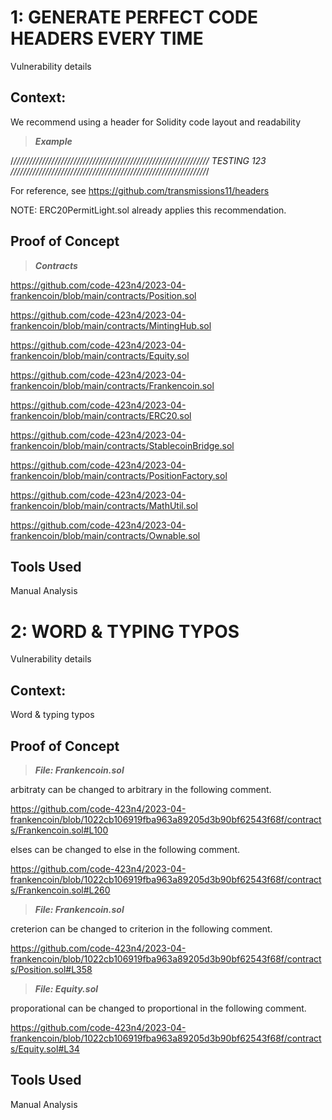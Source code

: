 # 1: GENERATE PERFECT CODE HEADERS EVERY TIME					

Vulnerability details

## Context:

We recommend using a header for Solidity code layout and readability

> ***Example***

 /*//////////////////////////////////////////////////////////////
                           TESTING 123
//////////////////////////////////////////////////////////////*/


For reference, see https://github.com/transmissions11/headers

NOTE: ERC20PermitLight.sol already applies this recommendation.

## Proof of Concept

> ***Contracts***

https://github.com/code-423n4/2023-04-frankencoin/blob/main/contracts/Position.sol

https://github.com/code-423n4/2023-04-frankencoin/blob/main/contracts/MintingHub.sol

https://github.com/code-423n4/2023-04-frankencoin/blob/main/contracts/Equity.sol

https://github.com/code-423n4/2023-04-frankencoin/blob/main/contracts/Frankencoin.sol

https://github.com/code-423n4/2023-04-frankencoin/blob/main/contracts/ERC20.sol

https://github.com/code-423n4/2023-04-frankencoin/blob/main/contracts/StablecoinBridge.sol

https://github.com/code-423n4/2023-04-frankencoin/blob/main/contracts/PositionFactory.sol

https://github.com/code-423n4/2023-04-frankencoin/blob/main/contracts/MathUtil.sol

https://github.com/code-423n4/2023-04-frankencoin/blob/main/contracts/Ownable.sol

## Tools Used

Manual Analysis


# 2: WORD & TYPING TYPOS

Vulnerability details

## Context:

Word & typing typos

## Proof of Concept

> ***File: Frankencoin.sol*** 

arbitraty can be changed to arbitrary in the following comment.

https://github.com/code-423n4/2023-04-frankencoin/blob/1022cb106919fba963a89205d3b90bf62543f68f/contracts/Frankencoin.sol#L100


elses can be changed to else in the following comment.

https://github.com/code-423n4/2023-04-frankencoin/blob/1022cb106919fba963a89205d3b90bf62543f68f/contracts/Frankencoin.sol#L260


> ***File: Frankencoin.sol*** 

creterion can be changed to criterion in the following comment.

https://github.com/code-423n4/2023-04-frankencoin/blob/1022cb106919fba963a89205d3b90bf62543f68f/contracts/Position.sol#L358


> ***File: Equity.sol*** 

proporational can be changed to proportional in the following comment.

https://github.com/code-423n4/2023-04-frankencoin/blob/1022cb106919fba963a89205d3b90bf62543f68f/contracts/Equity.sol#L34


## Tools Used

Manual Analysis


